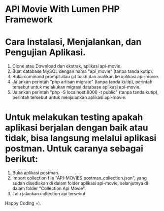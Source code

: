 # API Movie With Lumen PHP Framework

# Cara Instalasi, Menjalankan, dan Pengujian Aplikasi.

1. Clone atau Download dan ekstrak, aplikasi api-movie.
2. Buat database MySQL dengan nama "api_movie" (tanpa tanda kutip).
3. Buka command prompt atau git bash dan arahkan ke aplikasi api-movie.
4. Jalankan perintah "php artisan migrate" (tanpa tanda kutip), perintah tersebut untuk melakukan migrasi database aplikasi api-movie.
5. Jalankan perintah "php -S localhost:8000 -t public" (tanpa tanda kutip), perintah tersebut untuk menjalankan aplikasi api-movie.

# Untuk melakukan testing apakah aplikasi berjalan dengan baik atau tidak, bisa langsung melalui aplikasi postman. Untuk caranya sebagai berikut:

1. Buka aplikasi postman.
2. Import collection file "API-MOVIES.postman_collection.json", yang sudah disediakan di dalam folder aplikasi api-movie, selanjutnya di dalam folder "Collection Api Movie".
3. Lalu jalankan collection api tersebut.

Happy Coding =).
